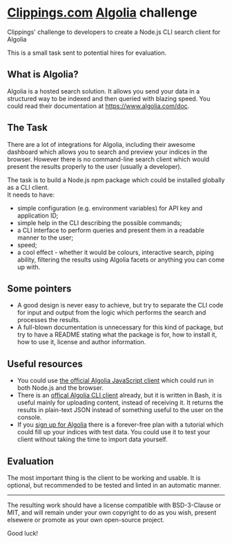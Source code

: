 # [Clippings.com](https://clippings.com) [Algolia](https://www.algolia.com) challenge

Clippings' challenge to developers to create a Node.js CLI search client for Algolia

This is a small task sent to potential hires for evaluation.

## What is Algolia?

Algolia is a hosted search solution. It allows you send your data in a structured way to be indexed and then queried with blazing speed. You could read their documentation at https://www.algolia.com/doc.

## The Task

There are a lot of integrations for Algolia, including their awesome dashboard which allows you to search and preview your indices in the browser. However there is no command-line search client which would present the results properly to the user (usually a developer).

The task is to build a Node.js npm package which could be installed globally as a CLI client.  
It needs to have:

- simple configuration (e.g. environment variables) for API key and application ID;
- simple help in the CLI describing the possible commands;
- a CLI interface to perform queries and present them in a readable manner to the user;
- speed;
- a cool effect - whether it would be colours, interactive search, piping ability, filtering the results using Algolia facets or anything you can come up with.

## Some pointers

- A good design is never easy to achieve, but try to separate the CLI code for input and output from the logic which performs the search and processes the results.
- A full-blown documentation is unnecessary for this kind of package, but try to have a README stating what the package is for, how to install it, how to use it, license and author information.

## Useful resources

- You could use [the official Algolia JavaScript client](https://github.com/algolia/algoliasearch-client-js) which could run in both Node.js and the browser.
- There is an [offical Algolia CLI client](https://github.com/algolia/algoliasearch-client-cmd) already, but it is written in Bash, it is useful mainly for uploading content, instead of receiving it. It returns the results in plain-text JSON instead of something useful to the user on the console.
- If you [sign up for Algolia](https://www.algolia.com/users/sign_up) there is a forever-free plan with a tutorial which could fill up your indices with test data. You could use it to test your client without taking the time to import data yourself.


## Evaluation

The most important thing is the client to be working and usable. It is optional, but recommended to be tested and linted in an automatic manner.

---

The resulting work should have a license compatible with BSD-3-Clause or MIT, and will remain under your own copyright to do as you wish, present elsewere or promote as your own open-source project.

Good luck!
